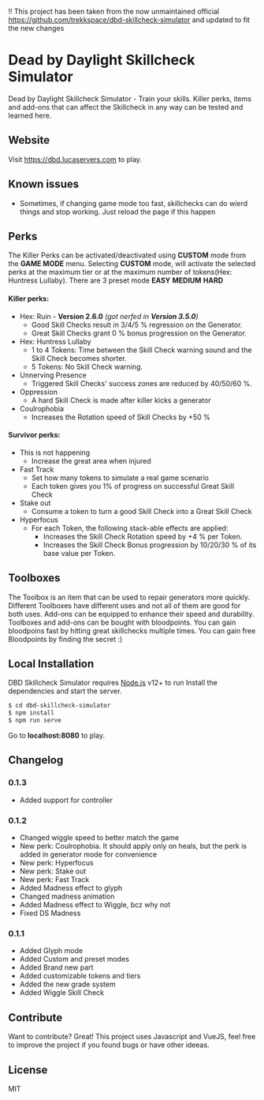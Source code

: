 !! This project has been taken from the now unmaintained official https://github.com/trekkspace/dbd-skillcheck-simulator  and updated to fit the new changes



# Dead by Daylight Skillcheck Simulator
Dead by Daylight Skillcheck Simulator - Train your skills. 
Killer perks, items and add-ons that can affect the Skillcheck in any way can be tested and learned here.

## Website
Visit https://dbd.lucaservers.com to play.

## Known issues

- Sometimes, if changing game mode too fast, skillchecks can do wierd things and stop working. Just reload the page if this happen

## Perks

The Killer Perks can be activated/deactivated using **CUSTOM** mode from the **GAME MODE** menu. Selecting **CUSTOM** mode, will activate the selected perks at the maximum tier or at the maximum number of tokens(Hex: Huntress Lullaby). 
There are 3 preset mode **EASY** **MEDIUM** **HARD**
#### Killer perks:
  - Hex: Ruin - **Version 2.6.0** *(got nerfed in **Version 3.5.0**)* 
    - Good Skill Checks result in 3/4/5 % regression on the Generator.
    - Great Skill Checks grant 0 % bonus progression on the Generator.
  - Hex: Huntress Lullaby 
    - 1 to 4 Tokens: Time between the Skill Check warning sound and the Skill Check becomes shorter.
    - 5 Tokens: No Skill Check warning.
  - Unnerving Presence
    - Triggered Skill Checks' success zones are reduced by 40/50/60 %. 
  - Oppression
    - A hard Skill Check is made after killer kicks a generator
  - Coulrophobia
    - Increases the Rotation speed of Skill Checks by +50 %
#### Survivor perks:
  - This is not happening
    - Increase the great area when injured
  - Fast Track
    - Set how many tokens to simulate a real game scenario
    - Each token gives you 1% of progress on successful Great Skill Check
  - Stake out
    - Consume a token to turn a good Skill Check into a Great Skill Check
  - Hyperfocus
    - For each Token, the following stack-able effects are applied:
      - Increases the Skill Check Rotation speed by +4 % per Token. 
      - Increases the Skill Check Bonus progression by 10/20/30 % of its base value per Token.

## Toolboxes 
The Toolbox is an item that can be used to repair generators more quickly. Different Toolboxes have different uses and not all of them are good for both uses. Add-ons can be equipped to enhance their speed and durability. Toolboxes and add-ons can be bought with bloodpoints. You can gain bloodpoins fast by hitting great skillchecks multiple times. You can gain free Bloodpoints by finding the secret :)


## Local Installation

DBD Skillcheck Simulator requires [Node.js](https://nodejs.org/) v12+ to run
Install the dependencies and start the server.

```sh
$ cd dbd-skillcheck-simulator
$ npm install
$ npm run serve
```
Go to **localhost:8080** to play.
## Changelog

### 0.1.3
- Added support for controller

### 0.1.2
- Changed wiggle speed to better match the game
- New perk: Coulrophobia. It should apply only on heals, but the perk is added in generator mode for convenience
- New perk: Hyperfocus
- New perk: Stake out
- New perk: Fast Track
- Added Madness effect to glyph
- Changed madness animation
- Added Madness effect to Wiggle, bcz why not
- Fixed DS Madness
### 0.1.1
- Added Glyph mode
- Added Custom and preset modes
- Added Brand new part
- Added customizable tokens and tiers
- Added the new grade system
- Added Wiggle Skill Check
 
## Contribute

Want to contribute? Great!
This project uses Javascript and VueJS, feel free to improve the project if you found bugs or have other ideeas.


License
----

MIT

